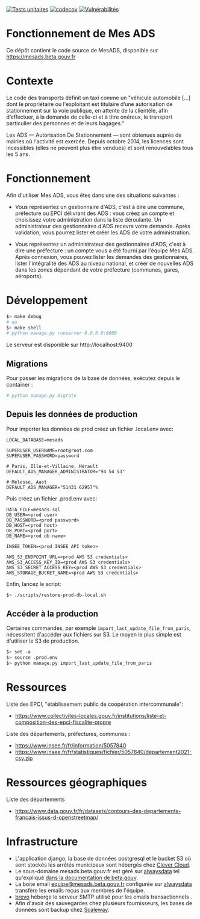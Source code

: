 [![Tests unitaires](https://github.com/mesadsfr/mesads/actions/workflows/unittest.yml/badge.svg)](https://github.com/mesadsfr/mesads/actions/) [![codecov](https://codecov.io/gh/mesadsfr/mesads/branch/master/graph/badge.svg?token=2RT9SXITWB)](https://codecov.io/gh/mesadsfr/mesads) [![Vulnérabilités](https://snyk.io/test/github/mesadsfr/mesads/badge.svg)](https://snyk.io/test/github/mesadsfr/mesads/)

# Fonctionnement de Mes ADS

Ce dépôt contient le code source de MesADS, disponible sur https://mesads.beta.gouv.fr

# Contexte

Le code des transports définit un taxi comme un "véhicule automobile [...] dont le propriétaire ou l'exploitant est titulaire d’une autorisation de stationnement sur la voie publique, en attente de la clientèle, afin d’effectuer, à la demande de celle-ci et à titre onéreux, le transport particulier des personnes et de leurs bagages."

Les ADS — Autorisation De Stationnement — sont obtenues auprès de mairies où l'activité est exercée. Depuis octobre 2014, les licences sont incessibles (elles ne peuvent plus être vendues) et sont renouvelables tous les 5 ans.

# Fonctionnement

Afin d'utiliser Mes ADS, vous êtes dans une des situations suivantes :

- Vous représentez un gestionnaire d'ADS, c'est à dire une commune, préfecture ou EPCI délivrant des ADS : vous créez un compte et choisissez votre administration dans la liste déroulante. Un administrateur des gestionnaires d'ADS recevra votre demande. Après validation, vous pourrez lister et créer les ADS de votre administration.

- Vous représentez un administrateur des gestionnaires d'ADS, c'est à dire une préfecture : un compte vous a été fourni par l'équipe Mes ADS. Après connexion, vous pouvez lister les demandes des gestionnaires, lister l'intégralité des ADS au niveau national, et créer de nouvelles ADS dans les zones dépendant de votre préfecture (communes, gares, aéroports).

# Développement

```bash
$> make debug
# ou
$> make shell
# python manage.py runserver 0.0.0.0:8000
```

Le serveur est disponible sur http://localhost:9400

## Migrations

Pour passer les migrations de la base de données, exécutez depuis le container :

```bash
# python manage.py migrate
```

## Depuis les données de production

Pour importer les données de prod créez un fichier .local.env avec:

```
LOCAL_DATABASE=mesads

SUPERUSER_USERNAME=root@root.com
SUPERUSER_PASSWORD=password

# Paris, Ille-et-Villaine, Hérault
DEFAULT_ADS_MANAGER_ADMINISTRATOR="94 54 53"

# Melesse, Aast
DEFAULT_ADS_MANAGER="51431 62957"%
```

Puis créez un fichier .prod.env avec:

```
DATA_FILE=mesads.sql
DB_USER=<prod user>
DB_PASSWORD=<prod password>
DB_HOST=<prod host>
DB_PORT=<prod port>
DB_NAME=<prod db name>

INSEE_TOKEN=<prod INSEE API token>

AWS_S3_ENDPOINT_URL=<prod AWS S3 credentials>
AWS_S3_ACCESS_KEY_ID=<prod AWS S3 credentials>
AWS_S3_SECRET_ACCESS_KEY=<prod AWS S3 credentials>
AWS_STORAGE_BUCKET_NAME=<prod AWS S3 credentials>
```

Enfin, lancez le script:

```bash
$> ./scripts/restore-prod-db-local.sh
```

## Accéder à la production

Certaines commandes, par exemple `import_last_update_file_from_paris`, nécessitent d'accéder aux fichiers sur S3. Le moyen le plus simple est d'utiliser le S3 de production.

```bash
$> set -a
$> source .prod.env
$> python manage.py import_last_update_file_from_paris
```

# Ressources

Liste des EPCI, "établissement public de coopération intercommunale":

- https://www.collectivites-locales.gouv.fr/institutions/liste-et-composition-des-epci-fiscalite-propre

Liste des départements, préfectures, communes :

- https://www.insee.fr/fr/information/5057840
- https://www.insee.fr/fr/statistiques/fichier/5057840/departement2021-csv.zip

# Ressources géographiques

Liste des départements

- https://www.data.gouv.fr/fr/datasets/contours-des-departements-francais-issus-d-openstreetmap/

# Infrastructure

- L'application django, la base de données postgresql et le bucket S3 où sont stockés les arrêtés municipaux sont hébergés chez [Clever Cloud](https://www.clever-cloud.com/).
- Le sous-domaine mesads.beta.gouv.fr est géré sur [alwaysdata](www.alwaysdata.com) tel qu'expliqué [dans la documentation de beta.gouv](https://pad.incubateur.net/gg9OTDkhRnmSw-bnVr9WOg#).
- La boite email equipe@mesads.beta.gouv.fr configurée sur [alwaysdata](www.alwaysdata.com) transfère les emails reçus aux membres de l'équipe.
- [brevo](https://www.brevo.com/fr/) héberge le serveur SMTP utilisé pour les emails transactionnels .
- Afin d'avoir des sauvegardes chez plusieurs fournisseurs, les bases de données sont backup chez [Scaleway](https://www.scaleway.com/).
